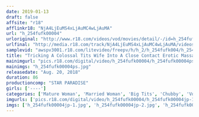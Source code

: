 ```yaml
---
date: 2019-01-13
draft: false
affsite: "r18"
afflinkr18: "NjA4LjEuMS4xLjAuMC4wLjAuMA"
url: "h_254fufk00004"
urloriginal: "http://www.r18.com/videos/vod/movies/detail/-/id=h_254fufk00004"
urlfinal: "http://media.r18.com/track/NjA4LjEuMS4xLjAuMC4wLjAuMA/videos/vod/movies/detail/-/id=h_254fufk00004"
samplevid: "awspv3001.r18.com/litevideo/freepv/h/h_2/h_254fufk004/h_254fufk004_dmb_w.mp4"
title: "Tricking A Colossal Tits Wife Into A Close Contact Erotic Massage.. M.K (Stage Name) 48 Years Old"
mainimgurl: "pics.r18.com/digital/video/h_254fufk00004/h_254fufk00004ps.jpg"
mainimgs: "h_254fufk00004ps.jpg"
releasedate: "Aug. 20, 2018"
duration: 86
productioncomp: "STAR PARADISE"
girls: ['----']
categories: ['Mature Woman', 'Married Woman', 'Big Tits', 'Chubby', 'Voyeur', 'Cheating Wife', 'Hi-Def']
imgurls: ['pics.r18.com/digital/video/h_254fufk00004/h_254fufk00004jp-1.jpg', 'pics.r18.com/digital/video/h_254fufk00004/h_254fufk00004jp-2.jpg', 'pics.r18.com/digital/video/h_254fufk00004/h_254fufk00004jp-3.jpg', 'pics.r18.com/digital/video/h_254fufk00004/h_254fufk00004jp-4.jpg', 'pics.r18.com/digital/video/h_254fufk00004/h_254fufk00004jp-5.jpg', 'pics.r18.com/digital/video/h_254fufk00004/h_254fufk00004jp-6.jpg', 'pics.r18.com/digital/video/h_254fufk00004/h_254fufk00004jp-7.jpg', 'pics.r18.com/digital/video/h_254fufk00004/h_254fufk00004jp-8.jpg', 'pics.r18.com/digital/video/h_254fufk00004/h_254fufk00004jp-9.jpg', 'pics.r18.com/digital/video/h_254fufk00004/h_254fufk00004jp-10.jpg', 'pics.r18.com/digital/video/h_254fufk00004/h_254fufk00004jp-11.jpg', 'pics.r18.com/digital/video/h_254fufk00004/h_254fufk00004jp-12.jpg', 'pics.r18.com/digital/video/h_254fufk00004/h_254fufk00004jp-13.jpg', 'pics.r18.com/digital/video/h_254fufk00004/h_254fufk00004jp-14.jpg', 'pics.r18.com/digital/video/h_254fufk00004/h_254fufk00004jp-15.jpg', 'pics.r18.com/digital/video/h_254fufk00004/h_254fufk00004jp-16.jpg', 'pics.r18.com/digital/video/h_254fufk00004/h_254fufk00004jp-17.jpg', 'pics.r18.com/digital/video/h_254fufk00004/h_254fufk00004jp-18.jpg', 'pics.r18.com/digital/video/h_254fufk00004/h_254fufk00004jp-19.jpg', 'pics.r18.com/digital/video/h_254fufk00004/h_254fufk00004jp-20.jpg']
imgs: ['h_254fufk00004jp-1.jpg', 'h_254fufk00004jp-2.jpg', 'h_254fufk00004jp-3.jpg', 'h_254fufk00004jp-4.jpg', 'h_254fufk00004jp-5.jpg', 'h_254fufk00004jp-6.jpg', 'h_254fufk00004jp-7.jpg', 'h_254fufk00004jp-8.jpg', 'h_254fufk00004jp-9.jpg', 'h_254fufk00004jp-10.jpg', 'h_254fufk00004jp-11.jpg', 'h_254fufk00004jp-12.jpg', 'h_254fufk00004jp-13.jpg', 'h_254fufk00004jp-14.jpg', 'h_254fufk00004jp-15.jpg', 'h_254fufk00004jp-16.jpg', 'h_254fufk00004jp-17.jpg', 'h_254fufk00004jp-18.jpg', 'h_254fufk00004jp-19.jpg', 'h_254fufk00004jp-20.jpg']
---
```

